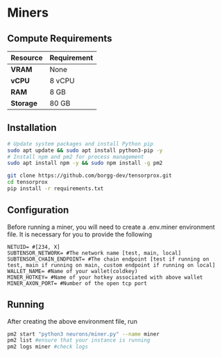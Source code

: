 # **Miners**

## Compute Requirements

| Resource      | Requirement       |
|---------------|-------------------|
| **VRAM**      | None              |
| **vCPU**      | 8 vCPU            |
| **RAM**       | 8 GB              |
| **Storage**   | 80 GB             |

## Installation

```bash
# Update system packages and install Python pip
sudo apt update && sudo apt install python3-pip -y
# Install npm and pm2 for process management
sudo apt install npm -y && sudo npm install -g pm2 
```

```bash
git clone https://github.com/borgg-dev/tensorprox.git
cd tensorprox
pip install -r requirements.txt
```

## Configuration

Before running a miner, you will need to create a .env.miner environment file. It is necessary for you to provide the following 

```text
NETUID= #[234, X]
SUBTENSOR_NETWORK= #The network name [test, main, local]
SUBTENSOR_CHAIN_ENDPOINT= #The chain endpoint [test if running on test, main if running on main, custom endpoint if running on local] 
WALLET_NAME= #Name of your wallet(coldkey) 
MINER_HOTKEY= #Name of your hotkey associated with above wallet
MINER_AXON_PORT= #Number of the open tcp port
```

## Running

After creating the above environment file, run 

```bash
pm2 start "python3 neurons/miner.py" --name miner
pm2 list #ensure that your instance is running
pm2 logs miner #check logs
```